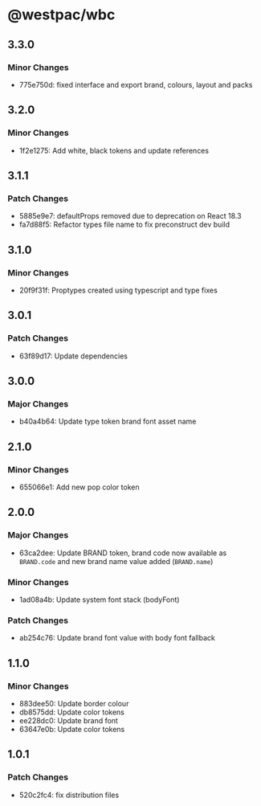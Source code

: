 # @westpac/wbc

## 3.3.0

### Minor Changes

- 775e750d: fixed interface and export brand, colours, layout and packs

## 3.2.0

### Minor Changes

- 1f2e1275: Add white, black tokens and update references

## 3.1.1

### Patch Changes

- 5885e9e7: defaultProps removed due to deprecation on React 18.3
- fa7d88f5: Refactor types file name to fix preconstruct dev build

## 3.1.0

### Minor Changes

- 20f9f31f: Proptypes created using typescript and type fixes

## 3.0.1

### Patch Changes

- 63f89d17: Update dependencies

## 3.0.0

### Major Changes

- b40a4b64: Update type token brand font asset name

## 2.1.0

### Minor Changes

- 655066e1: Add new pop color token

## 2.0.0

### Major Changes

- 63ca2dee: Update BRAND token, brand code now available as `BRAND.code` and new brand name value added (`BRAND.name`)

### Minor Changes

- 1ad08a4b: Update system font stack (bodyFont)

### Patch Changes

- ab254c76: Update brand font value with body font fallback

## 1.1.0

### Minor Changes

- 883dee50: Update border colour
- db8575dd: Update color tokens
- ee228dc0: Update brand font
- 63647e0b: Update color tokens

## 1.0.1

### Patch Changes

- 520c2fc4: fix distribution files
